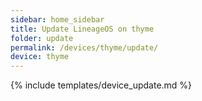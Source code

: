 ```yaml
---
sidebar: home_sidebar
title: Update LineageOS on thyme
folder: update
permalink: /devices/thyme/update/
device: thyme
---
```

{% include templates/device_update.md %}
